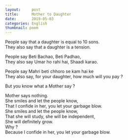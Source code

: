 ```yaml
---
layout:     post
title:      Mother to Daughter
date:       2019-05-03
categories: English
thumbnail: poem
---
```


People say that a daughter is equal to 10 sons.  
They also say that a daughter is a tension.  

People say Beti Bachao, Beti Padhao,  
They also say Umar ho rahi hai, Shaadi karao.  

People say Mahri beti chhoro se kam hai ke  
They also say, for your daughter, how much will you pay ?  

But you know what a Mother say ?  

Mother says nothing.  
She smiles and let the people know,  
That I confide in her, you let your garbage blow.  
She smiles and let the people know,  
That she will study, she will be independent,  
She will definitely grow.  
Why ?  
Because I confide in her, you let your garbage blow.  